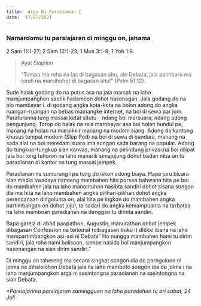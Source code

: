 ```yaml
---
title:  Arga Ni Paradianan I
date:  17/07/2021
---
```


### Namardomu tu parsiajaran di minggu on, jahama
2 Sam 11:1-27; 2 Sam 12:1-23; 1 Mus 3:1-8; 1 Yoh 1:9.

> <p>Ayat Siapilon</p>
> “Tompa ma roha na ias di bagasan ahu, ale Debata, jala paimbaru ma tondi na marsihohot di bagasan ahu!” (Pslm 51:12).

Sude halak godang do na putus asa na jala marsak na laho mamjumpanghon saotik hadameon dohot hasonagan. Jala godang do na olo mambayar i. di godang angka kota-kota na bolon adong do angka ruangan-ruangan na bebas mamangke internet, na boi di sewa par jom. Paraturanna tung massai ketat situtu – ndang boi marsuara, ndang adong pengunjung. Torop do halak na rela mambayar asa boi holan hundul pe, manang na holan na marpikkir manang na modom siang. Adong do kantong khusus tempat modom (Slep Pod) na boi di sewa di bandara, manang na sada alat na boi meredam suara ima songon sada barang na popular. Adong do tungkup-tungkup sian kanvas, manang na pelindung privasi na boi dilipat jala boi tong tuhoron na laho manarik simajujung dohot badan niba on tu paradianan di kantor na tung massai jempek.

Paradianan na sumurung i pe tong do ikkon adong biaya. Hape juru bicara sian media swadaya nanaeng mambahen hita porsea bahwana hita pe boi do mambahen jala na laho manontuhon nasibta sandiri dohot sisana songon dia ma hita na laho mambahen angka pilihan-pilihan dohot angka perencanaan dingolunta on, alai hita pe ingkon do mambahen angka partimbangan on dohot jujur, ta sadari do angka kemampuanta na tarbatas na laho mamboan paradianan na denggan tu dirinta sandiri.

Bapa gareja di abad paopathon, Augustin, manurathon dohot jempek dibagasan Confession na terkenal (dibagasan buku i) ditikki ibana na laho mampartimbangkon asi-asi ni Debata” Ho nungga mambahen hami tu dirim sandiri, jala roha nami balisaon, sampe nasida boi manjumpangkon hasonangan na sian dirim sandiri.”

Di minggu on tabereng ma secara singkat songon dia do parngoluon ni jolma na dihalolohon Debata jala na laho mamboto songon dia do jolma i na laho manjumpangkon arga ni sasintongna paradianan na sasintongna na sian Debata.

_*Parsiajarima parsiajaran samingguon na laho paradehon tu ari sabat, 24 Juli_